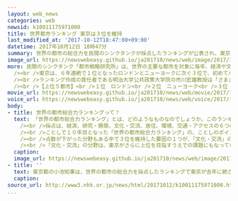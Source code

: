 ```yaml
---
layout: web_news
categories: web
newsid: k10011175971000
title: 世界都市ランキング 東京は３位を維持
last_modified_at: '2017-10-12T18:47:00+09:00'
datetime: 2017年10月12日 18時47分
summary: 世界の都市の総合力を民間のシンクタンクが採点したランキングが公表され、東京は海外からの訪問者数の増加などによって、去年に引き続いて３位を維持し、２位のニューヨークとの差を縮めました。
image_url: https://newswebeasy.github.io/ja201710/news/web/image/2017/10/12/K10011175971_1710121637_1710121638_01_02.jpg
more: 民間のシンクタンク「都市戦略研究所」は、世界の主要な都市を対象に毎年、経済や文化・交流、居住や交通・アクセスなどの６つの分野で、都市の総合力を採点していて、ことしは４４の都市を対象にランキングを公表しました。<br
  /><br />東京は、６年連続で１位となったロンドンとニューヨークに次ぐ３位で、初めてパリを抜いた去年の順位を維持しました。<br /><br />研究所によりますと、東京は、ロンドンやニューヨークと比べて弱い「文化・交流」の分野が、海外からの訪問者数の増加などによって上昇傾向にあるほか、国際線の直行便が就航している都市の数が増えるなど「交通・アクセス」の分野で評価を高めているとして、２位のニューヨークとの差を縮めたということです。<br
  /><br />ランキング作成の責任者である明治大学公共政策大学院の市川宏雄教授は「さまざまな規制改革が行われる国家戦略特区がやや足踏み状態だが、２０２０年のオリンピックに向けていろいろな政策が進めば、東京が２番になることもありえる」と話しています。<br
  /><br />【上位５都市】<br />１位　ロンドン<br />２位　ニューヨーク<br />３位　東京<br />４位　パリ<br />５位　シンガポール
movie_url: https://newswebeasy.github.io/ja201710/news/web/movie/2017/10/12/k10011175971_201710121926_201710121931.mp4
voice_url: https://newswebeasy.github.io/ja201710/news/web/voice/2017/10/12/k10011175971_201710121926_201710121931.mp3
body:
- title: 世界の都市総合力ランキングって？
  text: 「世界の都市総合力ランキング」とは、どのようなものなのでしょうか。このランキングは、さまざまな分野で「都市の総合力」を点数化し、順位づけするものです。ことしは、世界４４の都市について行われ、日本からは東京、大阪、福岡が対象となっています。<br
    /><br />採点は、経済、研究・開発、文化・交流、居住、環境、交通・アクセスの６つの分野で行われ、それぞれ細かな指標に基づいて点数がつけられます。例えば「交通・アクセス」の指標では、国内線と国際線の旅客数、公共交通の充実・正確さ、通勤・通学の利便性といったものがあります。<br
    /><br />ことしで１０年目となった「世界の都市総合力ランキング」の、ことしのポイントを見ていきます。１位は、４回目まではアメリカのニューヨークでしたが、５回目からはイギリスのロンドンで、ことしもロンドンがトップを守りました。東京は、おととしまで４位でしたが、去年初めてフランスのパリを抜いて３位に浮上。ことしも３位を維持し、２位のニューヨークに迫りつつあります。<br
    /><br />点数が下がった分野もある中で３位を維持した要因の１つが、「文化・交流」の分野で、去年の５位から４位に順位を上げたことです。海外から訪れる外国人が増え関連する点数が伸びたことや、美術館・博物館などの「集客施設」で点数を上げたことなどが背景にあるということです。さらに東京は、「食事の魅力」や「買い物の魅力」でも高い評価を受けたということです。<br
    /><br />「文化・交流」の分野は、東京がさらに上位を目指すうえでの課題にもなっています。東京は、去年より点数が上がりましたが、それでも、１位のロンドンや２位のニューヨークと比べると、まだかなりの差があります。３年後の東京オリンピック・パラリンピックに向けて、外国人旅行客の受け入れ態勢を整え、「おもてなし」にさらに磨きをかけることが、上位の都市に追いつくことにつながりそうです。
  caption:
  image_url: https://newswebeasy.github.io/ja201710/news/web/image/2017/10/12/K10011175971_1710121640_1710121642_01_03.jpg
- title: ''
  text: 東京都の小池知事は、世界の都市の総合力を採点したランキングで東京が去年に続き３位になったことについて、記者団に対し、「もうすぐ２位に迫る勢いということで、この調子でまた、東京を高めていきたい」と述べました。
  caption:
source_url: http://www3.nhk.or.jp/news/html/20171012/k10011175971000.html
...
```

